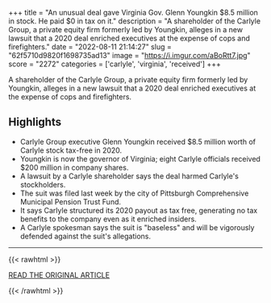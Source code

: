 +++
title = "An unusual deal gave Virginia Gov. Glenn Youngkin $8.5 million in stock. He paid $0 in tax on it."
description = "A shareholder of the Carlyle Group, a private equity firm formerly led by Youngkin, alleges in a new lawsuit that a 2020 deal enriched executives at the expense of cops and firefighters."
date = "2022-08-11 21:14:27"
slug = "62f5710d9820f1698735ad13"
image = "https://i.imgur.com/aBoRtt7.jpg"
score = "2272"
categories = ['carlyle', 'virginia', 'received']
+++

A shareholder of the Carlyle Group, a private equity firm formerly led by Youngkin, alleges in a new lawsuit that a 2020 deal enriched executives at the expense of cops and firefighters.

## Highlights

- Carlyle Group executive Glenn Youngkin received $8.5 million worth of Carlyle stock tax-free in 2020.
- Youngkin is now the governor of Virginia; eight Carlyle officials received $200 million in company shares.
- A lawsuit by a Carlyle shareholder says the deal harmed Carlyle's stockholders.
- The suit was filed last week by the city of Pittsburgh Comprehensive Municipal Pension Trust Fund.
- It says Carlyle structured its 2020 payout as tax free, generating no tax benefits to the company even as it enriched insiders.
- A Carlyle spokesman says the suit is "baseless" and will be vigorously defended against the suit's allegations.

---

{{< rawhtml >}}
  <p class="article-category">
    <a target="_blank" href="https://www.cnbc.com/2022/08/11/an-unusual-deal-gave-virginia-gov-glenn-youngkin-8point5-million-in-stock-he-paid-0-in-tax-on-it.html">READ THE ORIGINAL ARTICLE</a>
  </p>
{{< /rawhtml >}}
